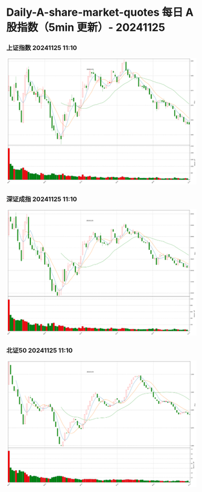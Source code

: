 
# Daily-A-share-market-quotes 每日 A 股指数（5min 更新）- 20241125

### 上证指数 20241125 11:10
![](./fig/2024/11/20241125-sh000001.png)

### 深证成指 20241125 11:10
![](./fig/2024/11/20241125-sz399001.png)

### 北证50 20241125 11:10
![](./fig/2024/11/20241125-bj899050.png)
